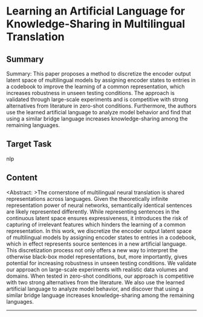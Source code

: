 # Learning an Artificial Language for Knowledge-Sharing in Multilingual Translation

## Summary

Summary: This paper proposes a method to discretize the encoder output latent space of multilingual models by assigning encoder states to entries in a codebook to improve the learning of a common representation, which increases robustness in unseen testing conditions. The approach is validated through large-scale experiments and is competitive with strong alternatives from literature in zero-shot conditions. Furthermore, the authors use the learned artificial language to analyze model behavior and find that using a similar bridge language increases knowledge-sharing among the remaining languages.


## Target Task

nlp

## Content

<Abstract: >The cornerstone of multilingual neural translation is shared representations across languages. Given the theoretically infinite representation power of neural networks, semantically identical sentences are likely represented differently. While representing sentences in the continuous latent space ensures expressiveness, it introduces the risk of capturing of irrelevant features which hinders the learning of a common representation. In this work, we discretize the encoder output latent space of multilingual models by assigning encoder states to entries in a codebook, which in effect represents source sentences in a new artificial language. This discretization process not only offers a new way to interpret the otherwise black-box model representations, but, more importantly, gives potential for increasing robustness in unseen testing conditions. We validate our approach on large-scale experiments with realistic data volumes and domains. When tested in zero-shot conditions, our approach is competitive with two strong alternatives from the literature. We also use the learned artificial language to analyze model behavior, and discover that using a similar bridge language increases knowledge-sharing among the remaining languages.



---

